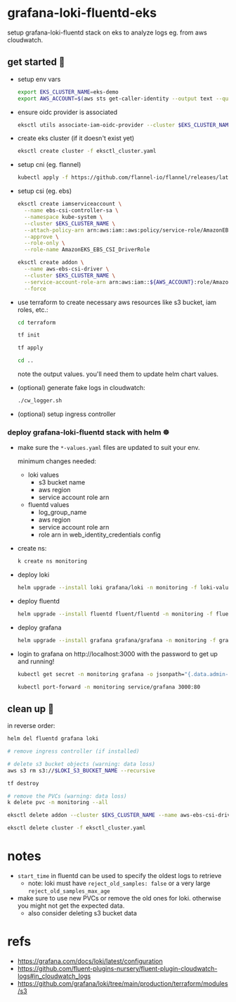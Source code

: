 # grafana-loki-fluentd-eks

setup grafana-loki-fluentd stack on eks to analyze logs eg. from aws cloudwatch.

## get started 🚀

- setup env vars

  ```sh
  export EKS_CLUSTER_NAME=eks-demo
  export AWS_ACCOUNT=$(aws sts get-caller-identity --output text --query Account --output text)
  ```

- ensure oidc provider is associated

  ```sh
  eksctl utils associate-iam-oidc-provider --cluster $EKS_CLUSTER_NAME --approve
  ```

- create eks cluster (if it doesn't exist yet)

  ```sh
  eksctl create cluster -f eksctl_cluster.yaml
  ```

- setup cni (eg. flannel)

  ```sh
  kubectl apply -f https://github.com/flannel-io/flannel/releases/latest/download/kube-flannel.yml
  ```

- setup csi (eg. ebs)

  ```sh
  eksctl create iamserviceaccount \
    --name ebs-csi-controller-sa \
    --namespace kube-system \
    --cluster $EKS_CLUSTER_NAME \
    --attach-policy-arn arn:aws:iam::aws:policy/service-role/AmazonEBSCSIDriverPolicy \
    --approve \
    --role-only \
    --role-name AmazonEKS_EBS_CSI_DriverRole

  eksctl create addon \
    --name aws-ebs-csi-driver \
    --cluster $EKS_CLUSTER_NAME \
    --service-account-role-arn arn:aws:iam::${AWS_ACCOUNT}:role/AmazonEKS_EBS_CSI_DriverRole \
    --force
  ```

- use terraform to create necessary aws resources like s3 bucket, iam roles, etc.:

  ```sh
  cd terraform

  tf init

  tf apply

  cd ..
  ```

  note the output values. you'll need them to update helm chart values.

- (optional) generate fake logs in cloudwatch:

  ```sh
  ./cw_logger.sh
  ```

- (optional) setup ingress controller

### deploy grafana-loki-fluentd stack with helm ☸️

- make sure the `*-values.yaml` files are updated to suit your env.

  minimum changes needed:

  - loki values
    - s3 bucket name
    - aws region
    - service account role arn
  - fluentd values
    - log_group_name
    - aws region
    - service account role arn
    - role arn in web_identity_credentials config

- create ns:

  ```sh
  k create ns monitoring
  ```

- deploy loki

  ```sh
  helm upgrade --install loki grafana/loki -n monitoring -f loki-values.yaml
  ```

- deploy fluentd

  ```sh
  helm upgrade --install fluentd fluent/fluentd -n monitoring -f fluentd-values.yaml
  ```

- deploy grafana

  ```sh
  helm upgrade --install grafana grafana/grafana -n monitoring -f grafana-values.yaml
  ```

- login to grafana on http://localhost:3000 with the password to get up and running!

  ```sh
  kubectl get secret -n monitoring grafana -o jsonpath="{.data.admin-password}" | base64 --decode ; echo

  kubectl port-forward -n monitoring service/grafana 3000:80
  ```

## clean up 🧹

in reverse order:

```sh
helm del fluentd grafana loki

# remove ingress controller (if installed)

# delete s3 bucket objects (warning: data loss)
aws s3 rm s3://$LOKI_S3_BUCKET_NAME --recursive

tf destroy

# remove the PVCs (warning: data loss)
k delete pvc -n monitoring --all

eksctl delete addon --cluster $EKS_CLUSTER_NAME --name aws-ebs-csi-driver

eksctl delete cluster -f eksctl_cluster.yaml
```

# notes

- `start_time` in fluentd can be used to specify the oldest logs to retrieve
  - note: loki must have `reject_old_samples: false` or a very large `reject_old_samples_max_age`
- make sure to use new PVCs or remove the old ones for loki. otherwise you might not get the expected data.
  - also consider deleting s3 bucket data

# refs

- https://grafana.com/docs/loki/latest/configuration
- https://github.com/fluent-plugins-nursery/fluent-plugin-cloudwatch-logs#in_cloudwatch_logs
- https://github.com/grafana/loki/tree/main/production/terraform/modules/s3
